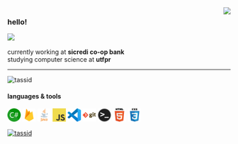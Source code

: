 <img align='right' src="https://github-readme-stats.vercel.app/api?username=tassid&show_icons=true&title_color=783c00&text_color=af552e&icon_color=783c00&bg_color=f8efd4&cache_seconds=2300">



### hello! 

<img src="https://img.shields.io/static/v1?label=Overview&message=tassid&color=f8efd4&style=for-the-badge&logo=GitHub">



<p>

currently working at **sicredi co-op bank**<br/>
studying computer science at **utfpr**<br/>


</p>
<hr>


<p align="left"> <img src="https://komarev.com/ghpvc/?username=tassid&label=Profile%20views&color=0e75b6&style=flat" alt="tassid" /> </p>

#### languages & tools

<code><img height="30" src="https://raw.githubusercontent.com/github/explore/80688e429a7d4ef2fca1e82350fe8e3517d3494d/topics/csharp/csharp.png"></code>
<code><img height="30" src="https://raw.githubusercontent.com/github/explore/80688e429a7d4ef2fca1e82350fe8e3517d3494d/topics/firebase/firebase.png"></code>
<code><img height="30" src="https://raw.githubusercontent.com/github/explore/80688e429a7d4ef2fca1e82350fe8e3517d3494d/topics/java/java.png"></code>
<code><img height="30" src="https://raw.githubusercontent.com/github/explore/80688e429a7d4ef2fca1e82350fe8e3517d3494d/topics/javascript/javascript.png"></code>
<code><img height="30" src="https://raw.githubusercontent.com/github/explore/80688e429a7d4ef2fca1e82350fe8e3517d3494d/topics/visual-studio-code/visual-studio-code.png"></code>
<code><img height="30" src="https://raw.githubusercontent.com/github/explore/80688e429a7d4ef2fca1e82350fe8e3517d3494d/topics/git/git.png"></code>
<code><img height="30" src="https://raw.githubusercontent.com/github/explore/80688e429a7d4ef2fca1e82350fe8e3517d3494d/topics/terminal/terminal.png"></code>
<code><img height="30" src="https://raw.githubusercontent.com/github/explore/80688e429a7d4ef2fca1e82350fe8e3517d3494d/topics/html/html.png"></code>
<code><img height="30" src="https://raw.githubusercontent.com/github/explore/80688e429a7d4ef2fca1e82350fe8e3517d3494d/topics/css/css.png"></code>

[![tassid](https://github-readme-stats.vercel.app/api/top-langs/?username=tassid&show_icons=true&title_color=783c00&text_color=af552e&icon_color=783c00&bg_color=f8efd4&cache_seconds=2300)](https://github.com/anuraghazra/github-readme-stats)

